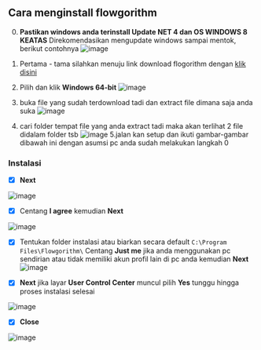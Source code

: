 ## Cara menginstall flowgorithm
0. **Pastikan windows anda terinstall Update NET 4 dan OS WINDOWS 8 KEATAS** Direkomendasikan mengupdate windows sampai mentok, berikut contohnya 
![image](https://user-images.githubusercontent.com/92983457/138625910-07a6fc2a-6735-458e-a3e8-fcf5485e255d.png)


1. Pertama - tama silahkan menuju link download flogorithm dengan [klik disini](http://www.flowgorithm.org/download/index.html)
2. Pilih dan klik **Windows 64-bit**
![image](https://user-images.githubusercontent.com/92983457/138626183-8502884d-9266-498f-86d1-63222919a9ff.png)
3. buka file yang sudah terdownload tadi dan extract file dimana saja anda suka
![image](https://user-images.githubusercontent.com/92983457/138626540-81f706f3-5267-4cbe-b404-39c027d336c3.png)
4. cari folder tempat file yang anda extract tadi maka akan terlihat 2 file didalam folder tsb 
![image](https://user-images.githubusercontent.com/92983457/138626870-2f834839-08a3-4fcc-bb78-d3800867b402.png)
5.jalan kan setup dan ikuti gambar-gambar dibawah ini dengan asumsi pc anda sudah melakukan langkah 0
### Instalasi
- [x] **Next**

![image](https://user-images.githubusercontent.com/92983457/138627442-71803b65-c961-4c8e-9f3d-74264847b71b.png)

- [x] Centang **I agree** kemudian **Next**

![image](https://user-images.githubusercontent.com/92983457/138627735-4861fcdf-6bd1-4542-844f-4d10c85b0e86.png)

- [x] Tentukan folder instalasi atau biarkan secara default `C:\Program Files\Flowgorithm\` Centang **Just me** jika anda menggunakan pc sendirian 
atau tidak memiliki akun profil lain di pc anda kemudian **Next**
![image](https://user-images.githubusercontent.com/92983457/138628376-f9ebcaa7-4010-4b43-ba1f-d13cec254b22.png)

- [x] **Next** jika layar **User Control Center** muncul pilih **Yes** tunggu hingga proses instalasi selesai

![image](https://user-images.githubusercontent.com/92983457/138628594-b29e6916-c8f2-4c71-9d3f-da7095d92150.png)

- [x] **Close**

![image](https://user-images.githubusercontent.com/92983457/138629024-e7198b87-13e1-4bf0-a339-e86f7dac1ad6.png)


